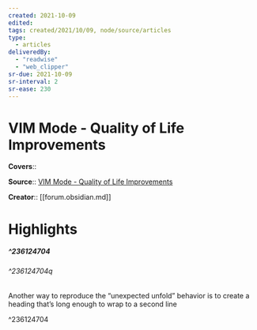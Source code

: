```yaml
---
created: 2021-10-09
edited:
tags: created/2021/10/09, node/source/articles
type: 
  - articles
deliveredBy: 
  - "readwise"
  - "web_clipper"
sr-due: 2021-10-09
sr-interval: 2
sr-ease: 230
---
```

# VIM Mode - Quality of Life Improvements

**Covers**:: 

**Source**:: [VIM Mode - Quality of Life Improvements](https://forum.obsidian.md/t/vim-mode-quality-of-life-improvements/429/69)

**Creator**:: [[forum.obsidian.md]]

# Highlights
##### ^236124704



###### ^236124704q

Another way to reproduce the “unexpected unfold” behavior is to create a heading that’s long enough to wrap to a second line 

^236124704


